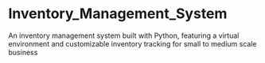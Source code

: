 # Inventory_Management_System
An inventory management system built with Python, featuring a virtual environment and customizable inventory tracking for small to medium scale business
